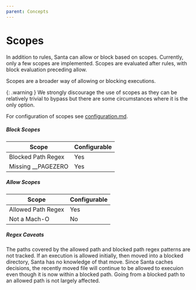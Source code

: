 ```yaml
---
parent: Concepts
---
```


# Scopes

In addition to rules, Santa can allow or block based on scopes. Currently, only
a few scopes are implemented. Scopes are evaluated after rules, with block
evaluation preceding allow.

Scopes are a broader way of allowing or blocking executions.

{: .warning }
We strongly discourage the use of scopes as they can be relatively trivial to bypass but there are some circumstances where it is the only option.

For configuration of scopes see
[configuration.md](../deployment/configuration.md).

##### Block Scopes

Scope              | Configurable
------------------ | ------------
Blocked Path Regex | Yes
Missing __PAGEZERO | Yes

##### Allow Scopes

Scope              | Configurable
------------------ | ------------
Allowed Path Regex | Yes
Not a Mach-O       | No

##### Regex Caveats

The paths covered by the allowed path and blocked path regex patterns are not
tracked. If an execution is allowed initially, then moved into a blocked
directory, Santa has no knowledge of that move. Since Santa caches decisions,
the recently moved file will continue to be allowed to execuion even though
it is now within a blocked path. Going from a blocked path to an allowed path
is not largely affected.
